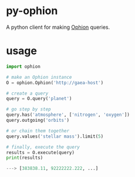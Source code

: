 # py-ophion

A python client for making [Ophion](https://github.com/bmeg/ophion) queries.

# usage

```python
import ophion

# make an Ophion instance
O = ophion.Ophion('http://gaea-host')

# create a query
query = O.query('planet')

# go step by step
query.has('atmosphere', ['nitrogen', 'oxygen'])
query.outgoing('orbits')

# or chain them together
query.values('stellar mass').limit(5)

# finally, execute the query
results = O.execute(query)
print(results)

---> [383838.11, 92222222.222, ...]
```